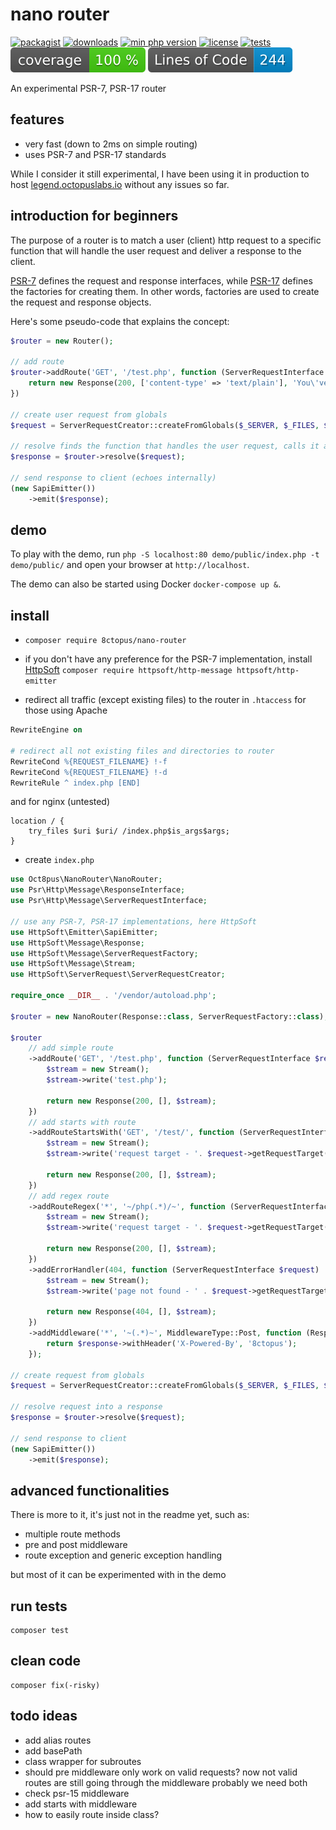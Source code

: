 # nano router

[![packagist](http://poser.pugx.org/8ctopus/nano-router/v)](https://packagist.org/packages/8ctopus/nano-router)
[![downloads](http://poser.pugx.org/8ctopus/nano-router/downloads)](https://packagist.org/packages/8ctopus/nano-router)
[![min php version](http://poser.pugx.org/8ctopus/nano-router/require/php)](https://packagist.org/packages/8ctopus/nano-router)
[![license](http://poser.pugx.org/8ctopus/nano-router/license)](https://packagist.org/packages/8ctopus/nano-router)
[![tests](https://github.com/8ctopus/nano-router/actions/workflows/tests.yml/badge.svg)](https://github.com/8ctopus/nano-router/actions/workflows/tests.yml)
![code coverage badge](https://raw.githubusercontent.com/8ctopus/nano-router/image-data/coverage.svg)
![lines of code](https://raw.githubusercontent.com/8ctopus/nano-router/image-data/lines.svg)

An experimental PSR-7, PSR-17 router

## features

- very fast (down to 2ms on simple routing)
- uses PSR-7 and PSR-17 standards

While I consider it still experimental, I have been using it in production to host [legend.octopuslabs.io](https://legend.octopuslabs.io/) without any issues so far.

## introduction for beginners

The purpose of a router is to match a user (client) http request to a specific function that will handle the user request and deliver a response to the client.

[PSR-7](https://www.php-fig.org/psr/psr-7/) defines the request and response interfaces, while [PSR-17](https://www.php-fig.org/psr/psr-17/) defines the factories for creating them. In other words, factories are used to create the request and response objects.

Here's some pseudo-code that explains the concept:

```php
$router = new Router();

// add route
$router->addRoute('GET', '/test.php', function (ServerRequestInterface $request) : ResponseInterface {
    return new Response(200, ['content-type' => 'text/plain'], 'You\'ve reached page /test.php');
})

// create user request from globals
$request = ServerRequestCreator::createFromGlobals($_SERVER, $_FILES, $_COOKIE, $_GET, $_POST);

// resolve finds the function that handles the user request, calls it and returns the function's response
$response = $router->resolve($request);

// send response to client (echoes internally)
(new SapiEmitter())
    ->emit($response);
```

## demo

To play with the demo, run `php -S localhost:80 demo/public/index.php -t demo/public/` and open your browser at `http://localhost`.

The demo can also be started using Docker `docker-compose up &`.

## install

- `composer require 8ctopus/nano-router`

- if you don't have any preference for the PSR-7 implementation, install [HttpSoft](https://github.com/httpsoft) `composer require httpsoft/http-message httpsoft/http-emitter`

- redirect all traffic (except existing files) to the router in `.htaccess` for those using Apache

```apache
RewriteEngine on

# redirect all not existing files and directories to router
RewriteCond %{REQUEST_FILENAME} !-f
RewriteCond %{REQUEST_FILENAME} !-d
RewriteRule ^ index.php [END]
```

and for nginx (untested)

```nginx
location / {
    try_files $uri $uri/ /index.php$is_args$args;
}
```

- create `index.php`

```php
use Oct8pus\NanoRouter\NanoRouter;
use Psr\Http\Message\ResponseInterface;
use Psr\Http\Message\ServerRequestInterface;

// use any PSR-7, PSR-17 implementations, here HttpSoft
use HttpSoft\Emitter\SapiEmitter;
use HttpSoft\Message\Response;
use HttpSoft\Message\ServerRequestFactory;
use HttpSoft\Message\Stream;
use HttpSoft\ServerRequest\ServerRequestCreator;

require_once __DIR__ . '/vendor/autoload.php';

$router = new NanoRouter(Response::class, ServerRequestFactory::class);

$router
    // add simple route
    ->addRoute('GET', '/test.php', function (ServerRequestInterface $request) : ResponseInterface {
        $stream = new Stream();
        $stream->write('test.php');

        return new Response(200, [], $stream);
    })
    // add starts with route
    ->addRouteStartsWith('GET', '/test/', function (ServerRequestInterface $request) : ResponseInterface {
        $stream = new Stream();
        $stream->write('request target - '. $request->getRequestTarget());

        return new Response(200, [], $stream);
    })
    // add regex route
    ->addRouteRegex('*', '~/php(.*)/~', function (ServerRequestInterface $request) : ResponseInterface {
        $stream = new Stream();
        $stream->write('request target - '. $request->getRequestTarget());

        return new Response(200, [], $stream);
    })
    ->addErrorHandler(404, function (ServerRequestInterface $request) : ResponseInterface {
        $stream = new Stream();
        $stream->write('page not found - ' . $request->getRequestTarget());

        return new Response(404, [], $stream);
    })
    ->addMiddleware('*', '~(.*)~', MiddlewareType::Post, function (ResponseInterface $response, ServerRequestInterface $request) : ResponseInterface {
        return $response->withHeader('X-Powered-By', '8ctopus');
    });

// create request from globals
$request = ServerRequestCreator::createFromGlobals($_SERVER, $_FILES, $_COOKIE, $_GET, $_POST);

// resolve request into a response
$response = $router->resolve($request);

// send response to client
(new SapiEmitter())
    ->emit($response);
```

## advanced functionalities

There is more to it, it's just not in the readme yet, such as:

- multiple route methods
- pre and post middleware
- route exception and generic exception handling

but most of it can be experimented with in the demo

## run tests

    composer test

## clean code

    composer fix(-risky)

## todo ideas

- add alias routes
- add basePath
- class wrapper for subroutes
- should pre middleware only work on valid requests? now not valid routes are still going through the middleware probably we need both
- check psr-15 middleware
- add starts with middleware
- how to easily route inside class?
